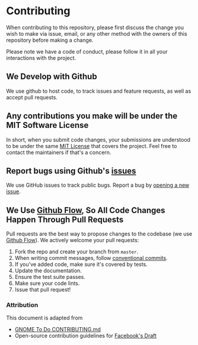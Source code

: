 # Contributing

When contributing to this repository, please first discuss the change you wish to make via issue,
email, or any other method with the owners of this repository before making a change.

Please note we have a code of conduct, please follow it in all your interactions with the project.

## We Develop with Github

We use github to host code, to track issues and feature requests, as well as accept pull requests.

## Any contributions you make will be under the MIT Software License

In short, when you submit code changes, your submissions are understood to be under the same [MIT License](http://choosealicense.com/licenses/mit/) that covers the project. Feel free to contact the maintainers if that's a concern.

## Report bugs using Github's [issues](https://github.com/DamianSkrzypczak/order/issues)

We use GitHub issues to track public bugs. Report a bug by [opening a new issue]().

## We Use [Github Flow](https://guides.github.com/introduction/flow/index.html), So All Code Changes Happen Through Pull Requests

Pull requests are the best way to propose changes to the codebase (we use [Github Flow](https://guides.github.com/introduction/flow/index.html)). We actively welcome your pull requests:

1. Fork the repo and create your branch from `master`.
2. When writing commit messages, follow [conventional commits](https://www.conventionalcommits.org/en/v1.0.0/).
3. If you've added code, make sure it's covered by tests.
4. Update the documentation.
5. Ensure the test suite passes.
6. Make sure your code lints.
7. Issue that pull request!

### Attribution

This document is adapted from

- [GNOME To Do CONTRIBUTING.md](https://gitlab.gnome.org/GNOME/gnome-todo/-/blob/master/doc/CONTRIBUTING.md)
- Open-source contribution guidelines for [Facebook's Draft](https://github.com/facebook/draft-js/blob/a9316a723f9e918afde44dea68b5f9f39b7d9b00/CONTRIBUTING.md)